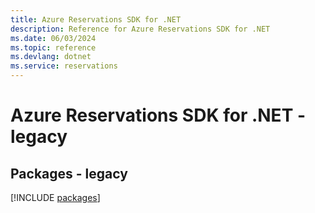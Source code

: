 ```yaml
---
title: Azure Reservations SDK for .NET
description: Reference for Azure Reservations SDK for .NET
ms.date: 06/03/2024
ms.topic: reference
ms.devlang: dotnet
ms.service: reservations
---
```

# Azure Reservations SDK for .NET - legacy
## Packages - legacy
[!INCLUDE [packages](reservations-index.md)]